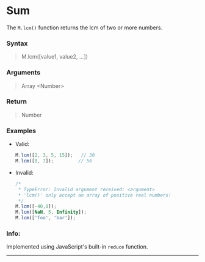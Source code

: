 # Sum
The `M.lcm()` function returns the lcm of two or more numbers.

### Syntax
> M.lcm([value1, value2, ...])

### Arguments
> Array \<Number\>

### Return
> Number

### Examples
- Valid:
	```js
	M.lcm([2, 3, 5, 15]);   // 30
	M.lcm([8, 7]);         // 56
	```
- Invalid:
	```js
	/*
	 * TypeError: Invalid argument received: <argument>
	 * 'lcm()' only accept an array of positive real numbers!
	 */
	M.lcm([-40,8]);
	M.lcm([NaN, 5, Infinity]);
	M.lcm(['foo', 'bar']);
	```

### Info:
Implemented using JavaScript's built-in `reduce` function.

------
